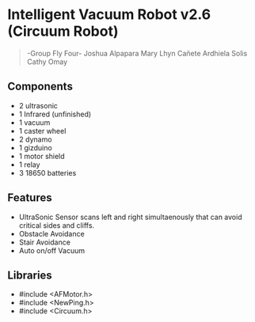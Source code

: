 # Intelligent Vacuum Robot v2.6 (Circuum Robot)
> -Group Fly Four-
> Joshua Alpapara
> Mary Lhyn Cañete
> Ardhiela Solis
> Cathy Omay


## Components

- 2 ultrasonic
- 1 Infrared (unfinished)
- 1 vacuum
- 1 caster wheel
- 2 dynamo
- 1 gizduino
- 1 motor shield
- 1 relay
- 3 18650 batteries

## Features

- UltraSonic Sensor scans left and right simultaenously that can avoid critical sides and cliffs.
- Obstacle Avoidance
- Stair Avoidance
- Auto on/off Vacuum

## Libraries
- #include <AFMotor.h>
- #include <NewPing.h>
- #include <Circuum.h>